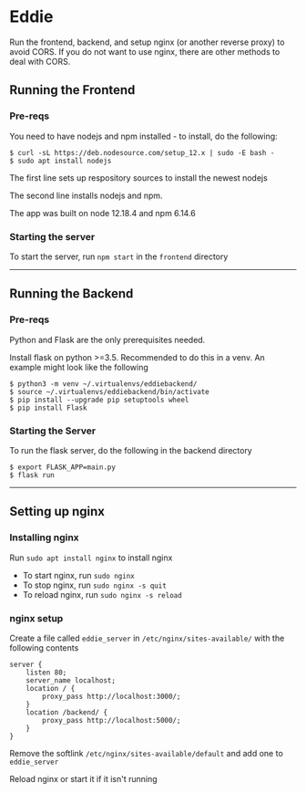 # Eddie

Run the frontend, backend, and setup nginx (or another reverse proxy) to avoid CORS.
If you do not want to use nginx, there are other methods to deal with CORS.

## Running the Frontend

### Pre-reqs

You need to have nodejs and npm installed - to install, do the following:

```
$ curl -sL https://deb.nodesource.com/setup_12.x | sudo -E bash -
$ sudo apt install nodejs
```

The first line sets up respository sources to install the newest nodejs

The second line installs nodejs and npm.

The app was built on node 12.18.4 and npm 6.14.6

### Starting the server

To start the server, run `npm start` in the `frontend` directory

---

## Running the Backend

### Pre-reqs

Python and Flask are the only prerequisites needed.

Install flask on python >=3.5. Recommended to do this in a venv. An example might look like the following

```
$ python3 -m venv ~/.virtualenvs/eddiebackend/
$ source ~/.virtualenvs/eddiebackend/bin/activate
$ pip install --upgrade pip setuptools wheel
$ pip install Flask
```

### Starting the Server

To run the flask server, do the following in the backend directory

```
$ export FLASK_APP=main.py
$ flask run
```

---

## Setting up nginx


### Installing nginx

Run `sudo apt install nginx` to install nginx

- To start nginx, run `sudo nginx`
- To stop nginx, run `sudo nginx -s quit`
- To reload nginx, run `sudo nginx -s reload`

### nginx setup

Create a file called `eddie_server` in `/etc/nginx/sites-available/` with the following contents

```
server {
    listen 80;
    server_name localhost;
    location / {
        proxy_pass http://localhost:3000/;
    }
    location /backend/ {
        proxy_pass http://localhost:5000/;
    }
}
```

Remove the softlink `/etc/nginx/sites-available/default` and add one to `eddie_server`

Reload nginx or start it if it isn't running
